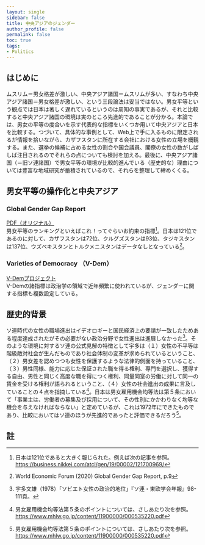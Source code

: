 ```yaml
---
layout: single
sidebar: false
title: 中央アジアのジェンダー
author_profile: false
permalink: false
toc: true
tags:
- Politics
---
```


## はじめに
ムスリム＝男女格差が激しい、中央アジア諸国＝ムスリムが多い、すなわち中央アジア諸国＝男女格差が激しい、という三段論法は妥当ではない。男女平等という観点では日本は著しく遅れているというのは周知の事実であるが、それと比較すると中央アジア諸国の環境は実のところ先進的であることが分かる。本論では、男女の平等の度合いを示す代表的な指標をいくつか用いて中央アジアと日本を比較する。つづいて、具体的な事例として、Web上で手に入るものに限定されるが情報を拾いながら、カザフスタンに所在する会社における女性の立場を概観する。また、選挙の候補に占める女性の割合や国会議員、閣僚の女性の数がしばしば注目されるのでそれらの点についても検討を加える。最後に、中央アジア諸国（＝旧ソ連諸国）で男女平等の環境が比較的進んでいる（歴史的な）理由については豊富な地域研究が蓄積されているので、それらを整理して締めくくる。

## 男女平等の操作化と中央アジア
### Global Gender Gap Report 
<i class="fas fa-link"></i>  <a href="http://www3.weforum.org/docs/WEF_GGGR_2020.pdf">PDF（オリジナル）</a><br>
男女平等のランキングといえばこれ！ってぐらいお約束の指標[^1]。日本は121位であるのに対して、カザフスタンは72位、クルグズスタンは93位、タジキスタンは137位、ウズベキスタンとトルクメニスタンはデータなしとなっている[^2]。

### Varieties of Democracy （V-Dem）
<i class="fas fa-link"></i>  <a href="https://www.v-dem.net/en/">V-Demプロジェクト</a><br>
V-Demの諸指標は政治学の領域で近年頻繁に使われているが、ジェンダーに関する指標も複数設定している。

## 歴史的背景
ソ連時代の女性の職場進出はイデオロギーと国民経済上の要請が一致したためある程度達成されたがその必要がない政治分野で女性進出は進展しなかった[^3]。そのような環境に対するソ連の公式見解の特徴として宇多は（１）女性の不平等は階級敵対社会が生んだものであり社会体制の変革が求められているということ、（２）男女差を認めつつも女性を保護するような法律的側面を持っていること、（３）男性同様、能力に応じた保証された職を得る権利、専門を選択し、獲得する自由、男性と同じく高度な職を得につく権利、同量同室の労働に対して同一の賃金を受ける権利が語られるということ、（４）女性の社会進出の成果に言及していることの４点を指摘している[^4]。日本は男女雇用機会均等法は第５条において「事業主は、労働者の募集及び採用について、その性別にかかわりなく均等な機会を与えなければならない」と定めているが、これは1972年にできたものであり、比較においてはソ連のほうが先進的であったと評価できるだろう[^4]。

## 註
[^1]: 日本は121位であると大きく報じられた。例えば次の記事を参照。　https://business.nikkei.com/atcl/gen/19/00002/121700969/
[^2]: World Economic Forum (2020) Global Gender Gap Report, p.9 
[^3]: 宇多文雄（1978）「ソビエト女性の政治的地位」『ソ連・東欧学会年報』98-111頁。
[^4]: 男女雇用機会均等法第５条のポイントについては、さしあたり次を参照。　https://www.mhlw.go.jp/content/11900000/000535220.pdf
